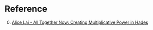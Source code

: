 # Reference

0. [Alice Lai - All Together Now: Creating Multiplicative Power in Hades](https://www.youtube.com/watch?v=pXib0WTfLbI)

